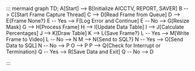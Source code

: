 ::: mermaid
graph TD;
    A[Start] --> B[Initialize AICCTV, REPORT, SAVER]
    B --> C[Start Frame Capture Thread]
    C --> D[Read Frame from Queue]
    D --> E{Frame None?}
    E -- Yes --> F[Log Error and Continue]
    E -- No --> G[Resize Mask]
    G --> H[Process Frame]
    H --> I[Update Data Table]
    I --> J[Calculate Percentages]
    J --> K[Draw Table]
    K --> L{Save Frame?}
    L -- Yes --> M[Write Frame to Video]
    L -- No --> N
    M --> N{Send to SQL?}
    N -- Yes --> O[Send Data to SQL]
    N -- No --> P
    O --> P
    P --> Q{Check for Interrupt or Termination}
    Q -- Yes --> R[Save Data and Exit]
    Q -- No --> D
    
:::
